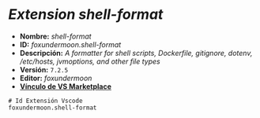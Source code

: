<!-- Autor: Daniel Benjamin Perez Morales -->
<!-- GitHub: https://github.com/DanielPerezMoralesDev13 -->
<!-- Correo electrónico: danielperezdev@proton.me -->

# ***Extension shell-format***

- **Nombre:** *shell-format*
- **ID:** *foxundermoon.shell-format*
- **Descripción:** *A formatter for shell scripts, Dockerfile, gitignore, dotenv, /etc/hosts, jvmoptions, and other file types*
- **Versión:** `7.2.5`
- **Editor:** *foxundermoon*
- **[Vínculo de VS Marketplace](https://marketplace.visualstudio.com/items?itemName=foxundermoon.shell-format "https://marketplace.visualstudio.com/items?itemName=foxundermoon.shell-format")**

```plaintext
# Id Extensión Vscode
foxundermoon.shell-format
```

